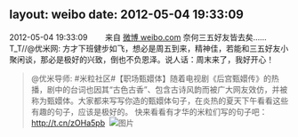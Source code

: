 layout: weibo
date: 2012-05-04 19:33:09
---
<meta name="referrer" content="no-referrer" />

2012-05-04 19:33:09  &nbsp;&nbsp;&nbsp;&nbsp;&nbsp;&nbsp; 来自 <a href="http://weibo.com/" rel="nofollow">微博 weibo.com</a>
奈何三五好友皆去矣……T_T//@优米网: 方才下班健步如飞，想必是周五到来，精神佳，若能和三五好友小聚闲谈，那必是极好的兴致，倒也不负恩泽。说人话：周末来了，我好开心！
>  @优米导师: #米粒社区#【职场甄嬛体】随着电视剧《后宫甄嬛传》的热播，剧中的台词也因其“古色古香”、包含古诗风韵而被广大网友效仿，并被称为甄嬛体。大家都来写写你造的甄嬛体句子，在炎热的夏天下午看看这些有趣的句子，应该是极好的。 快来看看有才华的米粒们写的句子吧：http://t.cn/zOHa5pb ​​​
>  ![图片](https://ww4.sinaimg.cn/large/82633f8bjw1dsm9yk7vufj.jpg)
